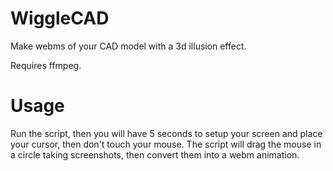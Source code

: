 # WiggleCAD
Make webms of your CAD model with a 3d illusion effect.

Requires ffmpeg.

# Usage

Run the script, then you will have 5 seconds to setup your screen and place your cursor, then don't touch your mouse. The script will drag the mouse in a circle taking screenshots, then convert them into a webm animation.

